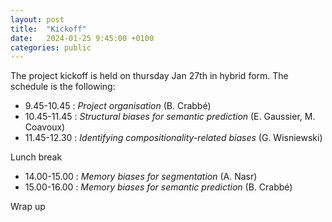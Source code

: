 ```yaml
---
layout: post
title:  "Kickoff"
date:   2024-01-25 9:45:00 +0100
categories: public
---
```


The project kickoff is held on thursday Jan 27th in hybrid form. The schedule is the following:


- 9.45-10.45  : *Project organisation* (B. Crabbé)
- 10.45-11.45 : *Structural biases for semantic prediction* (E. Gaussier, M. Coavoux) 
- 11.45-12.30 : *Identifying compositionality-related biases* (G. Wisniewski) 

Lunch break

- 14.00-15.00 : *Memory biases for segmentation* (A. Nasr) 
- 15.00-16.00 : *Memory biases for semantic prediction* (B. Crabbé)

Wrap up 

